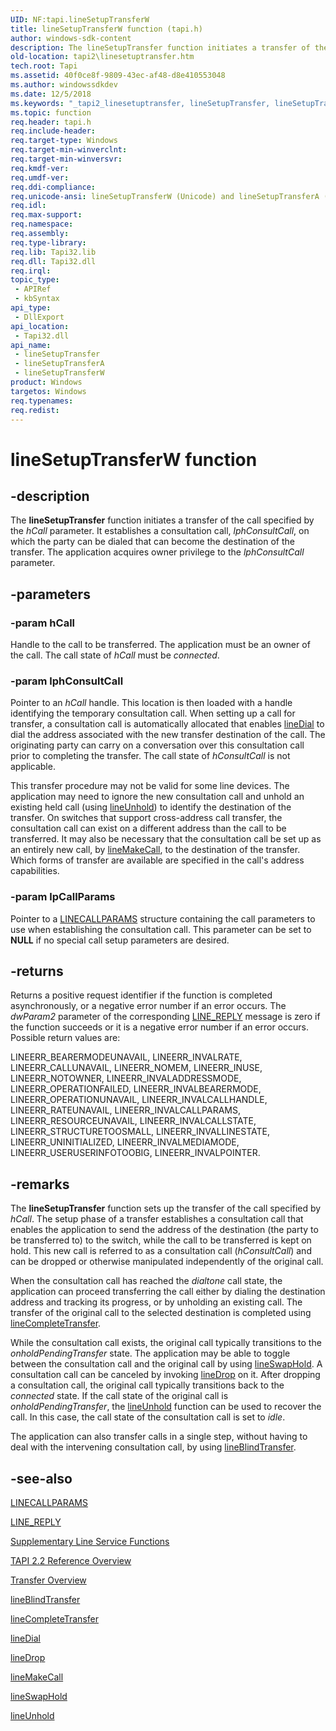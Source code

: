 ```yaml
---
UID: NF:tapi.lineSetupTransferW
title: lineSetupTransferW function (tapi.h)
author: windows-sdk-content
description: The lineSetupTransfer function initiates a transfer of the call specified by the hCall parameter.
old-location: tapi2\linesetuptransfer.htm
tech.root: Tapi
ms.assetid: 40f0ce8f-9809-43ec-af48-d8e410553048
ms.author: windowssdkdev
ms.date: 12/5/2018
ms.keywords: "_tapi2_linesetuptransfer, lineSetupTransfer, lineSetupTransfer function [TAPI 2.2], lineSetupTransferA, lineSetupTransferW, tapi/lineSetupTransfer, tapi/lineSetupTransferA, tapi/lineSetupTransferW, tapi2.linesetuptransfer"
ms.topic: function
req.header: tapi.h
req.include-header: 
req.target-type: Windows
req.target-min-winverclnt: 
req.target-min-winversvr: 
req.kmdf-ver: 
req.umdf-ver: 
req.ddi-compliance: 
req.unicode-ansi: lineSetupTransferW (Unicode) and lineSetupTransferA (ANSI)
req.idl: 
req.max-support: 
req.namespace: 
req.assembly: 
req.type-library: 
req.lib: Tapi32.lib
req.dll: Tapi32.dll
req.irql: 
topic_type:
 - APIRef
 - kbSyntax
api_type:
 - DllExport
api_location:
 - Tapi32.dll
api_name:
 - lineSetupTransfer
 - lineSetupTransferA
 - lineSetupTransferW
product: Windows
targetos: Windows
req.typenames: 
req.redist: 
---
```


# lineSetupTransferW function


## -description


The 
<b>lineSetupTransfer</b> function initiates a transfer of the call specified by the <i>hCall</i> parameter. It establishes a consultation call, <i>lphConsultCall</i>, on which the party can be dialed that can become the destination of the transfer. The application acquires owner privilege to the <i>lphConsultCall</i> parameter.


## -parameters




### -param hCall

Handle to the call to be transferred. The application must be an owner of the call. The call state of <i>hCall</i> must be <i>connected</i>.


### -param lphConsultCall

Pointer to an <i>hCall</i> handle. This location is then loaded with a handle identifying the temporary consultation call. When setting up a call for transfer, a consultation call is automatically allocated that enables 
<a href="https://msdn.microsoft.com/111e6c11-67a7-4aab-81dd-f1b4316887e7">lineDial</a> to dial the address associated with the new transfer destination of the call. The originating party can carry on a conversation over this consultation call prior to completing the transfer. The call state of <i>hConsultCall</i> is not applicable. 




This transfer procedure may not be valid for some line devices. The application may need to ignore the new consultation call and unhold an existing held call (using 
<a href="https://msdn.microsoft.com/c32d8d3a-f54c-411a-ae86-4aecd6dce456">lineUnhold</a>) to identify the destination of the transfer. On switches that support cross-address call transfer, the consultation call can exist on a different address than the call to be transferred. It may also be necessary that the consultation call be set up as an entirely new call, by 
<a href="https://msdn.microsoft.com/a7dc9cdc-3cc3-4b6a-98c8-e141402c781e">lineMakeCall</a>, to the destination of the transfer. Which forms of transfer are available are specified in the call's address capabilities.


### -param lpCallParams

Pointer to a 
<a href="https://msdn.microsoft.com/e7bc5604-20eb-48d8-a857-df8962c6b2ae">LINECALLPARAMS</a> structure containing the call parameters to use when establishing the consultation call. This parameter can be set to <b>NULL</b> if no special call setup parameters are desired.


## -returns



Returns a positive request identifier if the function is completed asynchronously, or a negative error number if an error occurs. The <i>dwParam2</i> parameter of the corresponding 
<a href="https://msdn.microsoft.com/5d98ed8b-b75e-49f8-aba3-c6eee89e91c1">LINE_REPLY</a> message is zero if the function succeeds or it is a negative error number if an error occurs. Possible return values are:

LINEERR_BEARERMODEUNAVAIL, LINEERR_INVALRATE, LINEERR_CALLUNAVAIL, LINEERR_NOMEM, LINEERR_INUSE, LINEERR_NOTOWNER, LINEERR_INVALADDRESSMODE, LINEERR_OPERATIONFAILED, LINEERR_INVALBEARERMODE, LINEERR_OPERATIONUNAVAIL, LINEERR_INVALCALLHANDLE, LINEERR_RATEUNAVAIL, LINEERR_INVALCALLPARAMS, LINEERR_RESOURCEUNAVAIL, LINEERR_INVALCALLSTATE, LINEERR_STRUCTURETOOSMALL, LINEERR_INVALLINESTATE, LINEERR_UNINITIALIZED, LINEERR_INVALMEDIAMODE, LINEERR_USERUSERINFOTOOBIG, LINEERR_INVALPOINTER.




## -remarks



The 
<b>lineSetupTransfer</b> function sets up the transfer of the call specified by <i>hCall</i>. The setup phase of a transfer establishes a consultation call that enables the application to send the address of the destination (the party to be transferred to) to the switch, while the call to be transferred is kept on hold. This new call is referred to as a consultation call (<i>hConsultCall</i>) and can be dropped or otherwise manipulated independently of the original call.

When the consultation call has reached the <i>dialtone</i> call state, the application can proceed transferring the call either by dialing the destination address and tracking its progress, or by unholding an existing call. The transfer of the original call to the selected destination is completed using 
<a href="https://msdn.microsoft.com/ebedf664-4c45-49c3-9d86-c3d782077a00">lineCompleteTransfer</a>.

While the consultation call exists, the original call typically transitions to the <i>onholdPendingTransfer</i> state. The application may be able to toggle between the consultation call and the original call by using 
<a href="https://msdn.microsoft.com/9e575c82-301c-4505-b400-faf4dc291ff8">lineSwapHold</a>. A consultation call can be canceled by invoking 
<a href="https://msdn.microsoft.com/ce1f1dbb-287b-483a-9e7e-87af0d07e4e4">lineDrop</a> on it. After dropping a consultation call, the original call typically transitions back to the <i>connected</i> state. If the call state of the original call is <i>onholdPendingTransfer</i>, the 
<a href="https://msdn.microsoft.com/c32d8d3a-f54c-411a-ae86-4aecd6dce456">lineUnhold</a> function can be used to recover the call. In this case, the call state of the consultation call is set to <i>idle</i>.

The application can also transfer calls in a single step, without having to deal with the intervening consultation call, by using 
<a href="https://msdn.microsoft.com/c1997933-475e-4bcd-be44-ad92a2a678eb">lineBlindTransfer</a>.




## -see-also




<a href="https://msdn.microsoft.com/e7bc5604-20eb-48d8-a857-df8962c6b2ae">LINECALLPARAMS</a>



<a href="https://msdn.microsoft.com/5d98ed8b-b75e-49f8-aba3-c6eee89e91c1">LINE_REPLY</a>



<a href="https://msdn.microsoft.com/d4338b3c-cd84-4abb-b74e-9df895c8355b">Supplementary Line Service Functions</a>



<a href="https://msdn.microsoft.com/d703b414-1389-416c-8e94-c1931979f0c9">TAPI 2.2 Reference Overview</a>



<a href="https://msdn.microsoft.com/b1027f09-74e1-4da8-b718-bb55a56dda1d">Transfer Overview</a>



<a href="https://msdn.microsoft.com/c1997933-475e-4bcd-be44-ad92a2a678eb">lineBlindTransfer</a>



<a href="https://msdn.microsoft.com/ebedf664-4c45-49c3-9d86-c3d782077a00">lineCompleteTransfer</a>



<a href="https://msdn.microsoft.com/111e6c11-67a7-4aab-81dd-f1b4316887e7">lineDial</a>



<a href="https://msdn.microsoft.com/ce1f1dbb-287b-483a-9e7e-87af0d07e4e4">lineDrop</a>



<a href="https://msdn.microsoft.com/a7dc9cdc-3cc3-4b6a-98c8-e141402c781e">lineMakeCall</a>



<a href="https://msdn.microsoft.com/9e575c82-301c-4505-b400-faf4dc291ff8">lineSwapHold</a>



<a href="https://msdn.microsoft.com/c32d8d3a-f54c-411a-ae86-4aecd6dce456">lineUnhold</a>
 

 

